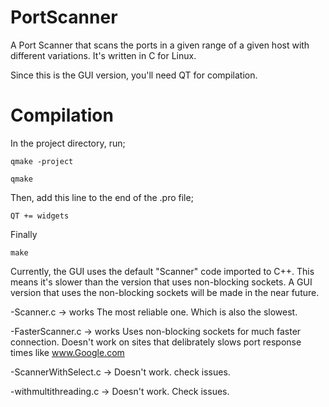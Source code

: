 # PortScanner
A Port Scanner that scans the ports in a given range of a given host with different variations. It's written in C for Linux.

Since this is the GUI version, you'll need QT for compilation.

# Compilation
In the project directory, run;
```
qmake -project

qmake
```
Then, add this line to the end of the .pro file;
```
QT += widgets
```
Finally
```
make
```
Currently, the GUI uses the default "Scanner" code imported to C++. This means it's slower than the version that uses non-blocking sockets. A GUI version that uses the non-blocking sockets will be made in the near future.

-Scanner.c -> works
The most reliable one. Which is also the slowest.

-FasterScanner.c -> works
Uses non-blocking sockets for much faster connection. Doesn't work on sites that delibrately slows port response times like www.Google.com

-ScannerWithSelect.c -> Doesn't work. check issues.

-withmultithreading.c -> Doesn't work. Check issues.
